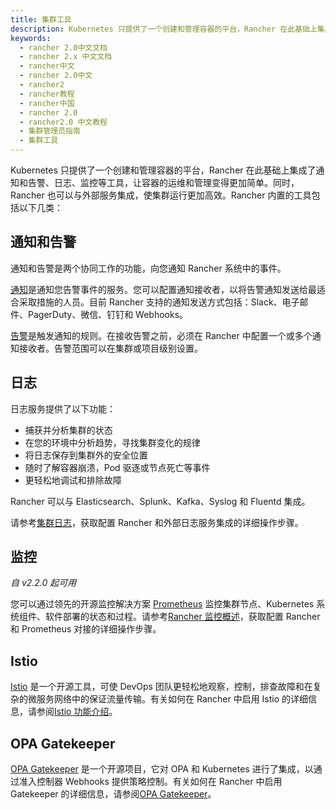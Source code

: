 ```yaml
---
title: 集群工具
description: Kubernetes 只提供了一个创建和管理容器的平台，Rancher 在此基础上集成了通知和告警、日志、监控等工具，让容器的运维和管理变得更加简单。同时，Rancher 也可以与外部服务集成，使集群运行更加高效。Rancher 内置的工具包括以下几类：通知和告警、日志、监控、Istio、OPA Gatekeeper。
keywords:
  - rancher 2.0中文文档
  - rancher 2.x 中文文档
  - rancher中文
  - rancher 2.0中文
  - rancher2
  - rancher教程
  - rancher中国
  - rancher 2.0
  - rancher2.0 中文教程
  - 集群管理员指南
  - 集群工具
---
```


Kubernetes 只提供了一个创建和管理容器的平台，Rancher 在此基础上集成了通知和告警、日志、监控等工具，让容器的运维和管理变得更加简单。同时，Rancher 也可以与外部服务集成，使集群运行更加高效。Rancher 内置的工具包括以下几类：

## 通知和告警

通知和告警是两个协同工作的功能，向您通知 Rancher 系统中的事件。

[通知](/docs/rancher2/cluster-admin/tools/notifiers/_index)是通知您告警事件的服务。您可以配置通知接收者，以将告警通知发送给最适合采取措施的人员。目前 Rancher 支持的通知发送方式包括：Slack、电子邮件、PagerDuty、微信、钉钉和 Webhooks。

[告警](/docs/rancher2/cluster-admin/tools/alerts/_index)是触发通知的规则。在接收告警之前，必须在 Rancher 中配置一个或多个通知接收者。告警范围可以在集群或项目级别设置。

## 日志

日志服务提供了以下功能：

- 捕获并分析集群的状态
- 在您的环境中分析趋势，寻找集群变化的规律
- 将日志保存到集群外的安全位置
- 随时了解容器崩溃，Pod 驱逐或节点死亡等事件
- 更轻松地调试和排除故障

Rancher 可以与 Elasticsearch、Splunk、Kafka、Syslog 和 Fluentd 集成。

请参考[集群日志](/docs/rancher2/cluster-admin/tools/logging/_index)，获取配置 Rancher 和外部日志服务集成的详细操作步骤。

## 监控

_自 v2.2.0 起可用_

您可以通过领先的开源监控解决方案 [Prometheus](https://prometheus.io/) 监控集群节点、Kubernetes 系统组件、软件部署的状态和过程。请参考[Rancher 监控概述](/docs/rancher2/cluster-admin/tools/monitoring/_index)，获取配置 Rancher 和 Prometheus 对接的详细操作步骤。

## Istio

[Istio](https://istio.io/) 是一个开源工具，可使 DevOps 团队更轻松地观察，控制，排查故障和在复杂的微服务网络中的保证流量传输。有关如何在 Rancher 中启用 Istio 的详细信息，请参阅[Istio 功能介绍](/docs/rancher2/cluster-admin/tools/istio/_index)。

## OPA Gatekeeper

[OPA Gatekeeper](https://github.com/open-policy-agent/gatekeeper) 是一个开源项目，它对 OPA 和 Kubernetes 进行了集成，以通过准入控制器 Webhooks 提供策略控制。有关如何在 Rancher 中启用 Gatekeeper 的详细信息，请参阅[OPA Gatekeeper](/docs/rancher2/cluster-admin/tools/opa-gatekeeper/_index)。

